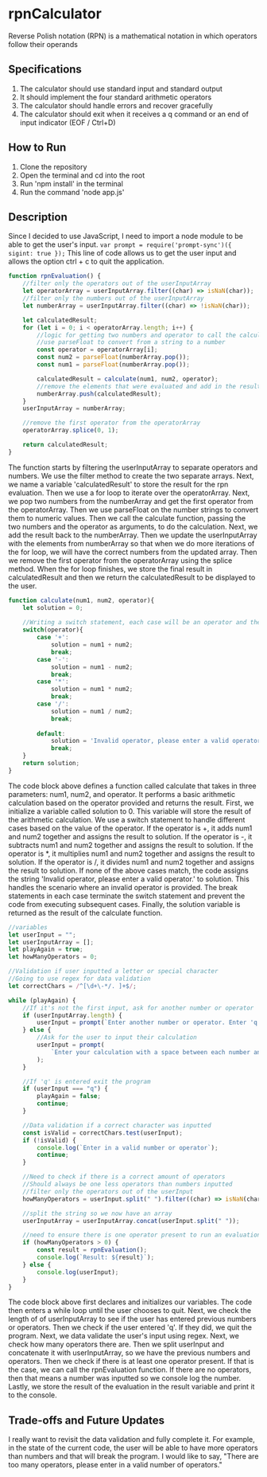 # rpnCalculator

Reverse Polish notation (RPN) is a mathematical notation in which operators follow their operands

## Specifications
1. The calculator should use standard input and standard output
2. It should implement the four standard arithmetic operators
3. The calculator should handle errors and recover gracefully
4. The calculator should exit when it receives a q command or an end of input indicator (EOF / Ctrl+D)

## How to Run
1. Clone the repository
2. Open the terminal and cd into the root
3. Run 'npm install' in the terminal
4. Run the command 'node app.js'

## Description
Since I decided to use JavaScript, I need to import a node module to be able to get the user's input. `var prompt = require('prompt-sync')({ sigint: true });` This line of code allows us to get the user input and allows the option ctrl + c to quit the application.

```js
function rpnEvaluation() {
    //filter only the operators out of the userInputArray
    let operatorArray = userInputArray.filter((char) => isNaN(char));
    //filter only the numbers out of the userInputArray
    let numberArray = userInputArray.filter((char) => !isNaN(char));

    let calculatedResult;
    for (let i = 0; i < operatorArray.length; i++) {
        //logic for getting two numbers and operator to call the calculate function goes here
        //use parseFloat to convert from a string to a number
        const operator = operatorArray[i];
        const num2 = parseFloat(numberArray.pop());
        const num1 = parseFloat(numberArray.pop());

        calculatedResult = calculate(num1, num2, operator);
        //remove the elements that were evaluated and add in the result into the array
        numberArray.push(calculatedResult);
    }
    userInputArray = numberArray;

    //remove the first operator from the operatorArray
    operatorArray.splice(0, 1);

    return calculatedResult;
}
```
The function starts by filtering the userInputArray to separate operators and numbers. We use the filter method to create the two separate arrays. Next, we name a variable 'calculatedResult' to store the result for the rpn evaluation. Then we use a for loop to iterate over the operatorArray. Next, we pop two numbers from the numberArray and get the first operator from the operatorArray. Then we use parseFloat on the number strings to convert them to numeric values. Then we call the calculate function, passing the two numbers and the operator as arguments, to do the calculation. Next, we add the result back to the numberArray. Then we update the userInputArray with the elements from numberArray so that when we do more iterations of the for loop, we will have the correct numbers from the updated array. Then we remove the first operator from the operatorArray using the splice method. When the for loop finishes, we store the final result in calculatedResult and then we return the calculatedResult to be displayed to the user.

```js
function calculate(num1, num2, operator){
    let solution = 0;
    
    //Writing a switch statement, each case will be an operator and the default will throw an error for an invalid operator
    switch(operator){
        case '+':
            solution = num1 + num2;
            break;
        case '-':
            solution = num1 - num2;
            break;
        case '*':
            solution = num1 * num2;
            break;
        case '/':
            solution = num1 / num2;
            break;
    
        default:
            solution = 'Invalid operator, please enter a valid operator.';
            break;
    }
    return solution;
} 
```
The code block above defines a function called calculate that takes in three parameters: num1, num2, and operator. It performs a basic arithmetic calculation based on the operator provided and returns the result. First, we initialize a variable called solution to 0. This variable will store the result of the arithmetic calculation. We use a switch statement to handle different cases based on the value of the operator. If the operator is +, it adds num1 and num2 together and assigns the result to solution. If the operator is -, it subtracts num1 and num2 together and assigns the result to solution. If the operator is *, it multiplies num1 and num2 together and assigns the result to solution. If the operator is /, it divides num1 and num2 together and assigns the result to solution. If none of the above cases match, the code assigns the string 'Invalid operator, please enter a valid operator.' to solution. This handles the scenario where an invalid operator is provided. The break statements in each case terminate the switch statement and prevent the code from executing subsequent cases. Finally, the solution variable is returned as the result of the calculate function.

```js
//variables
let userInput = "";
let userInputArray = [];
let playAgain = true;
let howManyOperators = 0;

//Validation if user inputted a letter or special character
//Going to use regex for data validation
let correctChars = /^[\d+\-*/. ]+$/;

while (playAgain) {
    //If it's not the first input, ask for another number or operator
    if (userInputArray.length) {
        userInput = prompt(`Enter another number or operator. Enter 'q' to quit: `);
    } else {
        //Ask for the user to input their calculation
        userInput = prompt(
            `Enter your calculation with a space between each number and operator. Enter 'q' to quit: `
        );
    }

    //If 'q' is entered exit the program
    if (userInput === "q") {
        playAgain = false;
        continue;
    }

    //Data validation if a correct character was inputted
    const isValid = correctChars.test(userInput);
    if (!isValid) {
        console.log(`Enter in a valid number or operator`);
        continue;
    }

    //Need to check if there is a correct amount of operators
    //Should always be one less operators than numbers inputted
    //filter only the operators out of the userInput
    howManyOperators = userInput.split(" ").filter((char) => isNaN(char)).length;

    //split the string so we now have an array
    userInputArray = userInputArray.concat(userInput.split(" "));

    //need to ensure there is one operator present to run an evaluation. else - console log the number
    if (howManyOperators > 0) {
        const result = rpnEvaluation();
        console.log(`Result: ${result}`);
    } else {
        console.log(userInput);
    }
}
```
The code block above first declares and initializes our variables. The code then enters a while loop until the user chooses to quit. Next, we check the length of of userInputArray to see if the user has entered previous numbers or operators. Then we check if the user entered 'q'. If they did, we quit the program. Next, we data validate the user's input using regex. Next, we check how many operators there are. Then we split userInput and concatenate it with userInputArray, so we have the previous numbers and operators. Then we check if there is at least one operator present. If that is the case, we can call the rpnEvaluation function. If there are no operators, then that means a number was inputted so we console log the number. Lastly, we store the result of the evaluation in the result variable and print it to the console.
## Trade-offs and Future Updates
I really want to revisit the data validation and fully complete it. For example, in the state of the current code, the user will be able to have more operators than numbers and that will break the program. I would like to say, "There are too many operators, please enter in a valid number of operators."